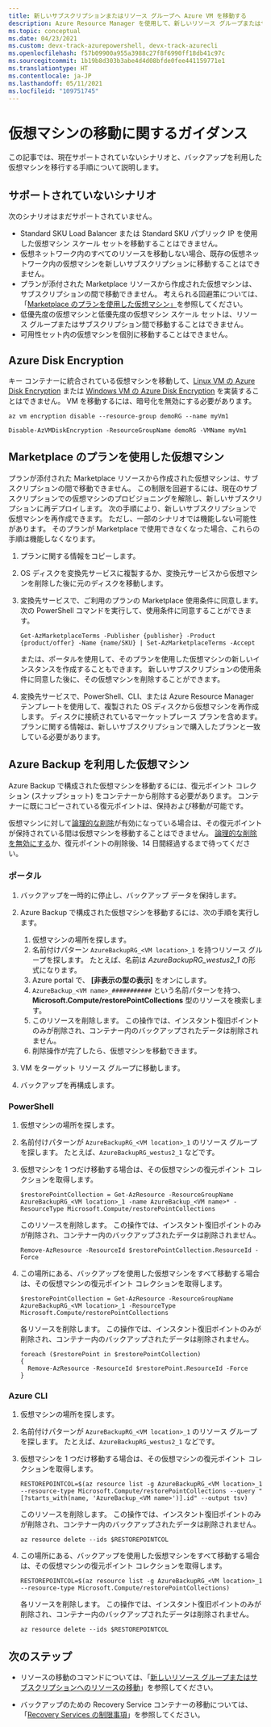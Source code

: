 ```yaml
---
title: 新しいサブスクリプションまたはリソース グループへ Azure VM を移動する
description: Azure Resource Manager を使用して、新しいリソース グループまたはサブスクリプションに仮想マシンを移動します。
ms.topic: conceptual
ms.date: 04/23/2021
ms.custom: devx-track-azurepowershell, devx-track-azurecli
ms.openlocfilehash: f57b09900a955a3988c27f8f6990ff18db41c97c
ms.sourcegitcommit: 1b19b8d303b3abe4d4d08bfde0fee441159771e1
ms.translationtype: HT
ms.contentlocale: ja-JP
ms.lasthandoff: 05/11/2021
ms.locfileid: "109751745"
---
```

# <a name="move-guidance-for-virtual-machines"></a>仮想マシンの移動に関するガイダンス

この記事では、現在サポートされていないシナリオと、バックアップを利用した仮想マシンを移行する手順について説明します。

## <a name="scenarios-not-supported"></a>サポートされていないシナリオ

次のシナリオはまだサポートされていません。

* Standard SKU Load Balancer または Standard SKU パブリック IP を使用した仮想マシン スケール セットを移動することはできません。
* 仮想ネットワーク内のすべてのリソースを移動しない場合、既存の仮想ネットワーク内の仮想マシンを新しいサブスクリプションに移動することはできません。
* プランが添付された Marketplace リソースから作成された仮想マシンは、サブスクリプションの間で移動できません。 考えられる回避策については、「[Marketplace のプランを使用した仮想マシン」](#virtual-machines-with-marketplace-plans)を参照してください。
* 低優先度の仮想マシンと低優先度の仮想マシン スケール セットは、リソース グループまたはサブスクリプション間で移動することはできません。
* 可用性セット内の仮想マシンを個別に移動することはできません。

## <a name="azure-disk-encryption"></a>Azure Disk Encryption

キー コンテナーに統合されている仮想マシンを移動して、[Linux VM の Azure Disk Encryption](../../../virtual-machines/linux/disk-encryption-overview.md) または [Windows VM の Azure Disk Encryption](../../../virtual-machines/windows/disk-encryption-overview.md) を実装することはできません。 VM を移動するには、暗号化を無効にする必要があります。

```azurecli-interactive
az vm encryption disable --resource-group demoRG --name myVm1
```

```azurepowershell-interactive
Disable-AzVMDiskEncryption -ResourceGroupName demoRG -VMName myVm1
```

## <a name="virtual-machines-with-marketplace-plans"></a>Marketplace のプランを使用した仮想マシン

プランが添付された Marketplace リソースから作成された仮想マシンは、サブスクリプションの間で移動できません。 この制限を回避するには、現在のサブスクリプションでの仮想マシンのプロビジョニングを解除し、新しいサブスクリプションに再デプロイします。 次の手順により、新しいサブスクリプションで仮想マシンを再作成できます。 ただし、一部のシナリオでは機能しない可能性があります。 そのプランが Marketplace で使用できなくなった場合、これらの手順は機能しなくなります。

1. プランに関する情報をコピーします。

1. OS ディスクを変換先サービスに複製するか、変換元サービスから仮想マシンを削除した後に元のディスクを移動します。

1. 変換先サービスで、ご利用のプランの Marketplace 使用条件に同意します。 次の PowerShell コマンドを実行して、使用条件に同意することができます。

   ```azurepowershell
   Get-AzMarketplaceTerms -Publisher {publisher} -Product {product/offer} -Name {name/SKU} | Set-AzMarketplaceTerms -Accept
   ```

   または、ポータルを使用して、そのプランを使用した仮想マシンの新しいインスタンスを作成することもできます。 新しいサブスクリプションの使用条件に同意した後に、その仮想マシンを削除することができます。

1. 変換先サービスで、PowerShell、CLI、または Azure Resource Manager テンプレートを使用して、複製された OS ディスクから仮想マシンを再作成します。 ディスクに接続されているマーケットプレース プランを含めます。 プランに関する情報は、新しいサブスクリプションで購入したプランと一致している必要があります。

## <a name="virtual-machines-with-azure-backup"></a>Azure Backup を利用した仮想マシン

Azure Backup で構成された仮想マシンを移動するには、復元ポイント コレクション (スナップショット) をコンテナーから削除する必要があります。 コンテナーに既にコピーされている復元ポイントは、保持および移動が可能です。

仮想マシンに対して[論理的な削除](../../../backup/soft-delete-virtual-machines.md)が有効になっている場合は、その復元ポイントが保持されている間は仮想マシンを移動することはできません。 [論理的な削除を無効にする](../../../backup/backup-azure-security-feature-cloud.md#enabling-and-disabling-soft-delete)か、復元ポイントの削除後、14 日間経過するまで待ってください。

### <a name="portal"></a>ポータル

1. バックアップを一時的に停止し、バックアップ データを保持します。
2. Azure Backup で構成された仮想マシンを移動するには、次の手順を実行します。

   1. 仮想マシンの場所を探します。
   2. 名前付けパターン `AzureBackupRG_<VM location>_1` を持つリソース グループを探します。 たとえば、名前は *AzureBackupRG_westus2_1* の形式になります。
   3. Azure portal で、 **[非表示の型の表示]** をオンにします。
   4. `AzureBackup_<VM name>_###########` という名前パターンを持つ、**Microsoft.Compute/restorePointCollections** 型のリソースを検索します。
   5. このリソースを削除します。 この操作では、インスタント復旧ポイントのみが削除され、コンテナー内のバックアップされたデータは削除されません。
   6. 削除操作が完了したら、仮想マシンを移動できます。

3. VM をターゲット リソース グループに移動します。
4. バックアップを再構成します。

### <a name="powershell"></a>PowerShell

1. 仮想マシンの場所を探します。

1. 名前付けパターンが `AzureBackupRG_<VM location>_1` のリソース グループを探します。 たとえば、`AzureBackupRG_westus2_1` などです。

1. 仮想マシンを 1 つだけ移動する場合は、その仮想マシンの復元ポイント コレクションを取得します。

   ```azurepowershell-interactive
   $restorePointCollection = Get-AzResource -ResourceGroupName AzureBackupRG_<VM location>_1 -name AzureBackup_<VM name>* -ResourceType Microsoft.Compute/restorePointCollections
   ```

   このリソースを削除します。 この操作では、インスタント復旧ポイントのみが削除され、コンテナー内のバックアップされたデータは削除されません。

   ```azurepowershell-interactive
   Remove-AzResource -ResourceId $restorePointCollection.ResourceId -Force
   ```

1. この場所にある、バックアップを使用した仮想マシンをすべて移動する場合は、その仮想マシンの復元ポイント コレクションを取得します。

   ```azurepowershell-interactive
   $restorePointCollection = Get-AzResource -ResourceGroupName AzureBackupRG_<VM location>_1 -ResourceType Microsoft.Compute/restorePointCollections
   ```

   各リソースを削除します。 この操作では、インスタント復旧ポイントのみが削除され、コンテナー内のバックアップされたデータは削除されません。

   ```azurepowershell-interactive
   foreach ($restorePoint in $restorePointCollection)
   {
     Remove-AzResource -ResourceId $restorePoint.ResourceId -Force
   }
   ```

### <a name="azure-cli"></a>Azure CLI

1. 仮想マシンの場所を探します。

1. 名前付けパターンが `AzureBackupRG_<VM location>_1` のリソース グループを探します。 たとえば、`AzureBackupRG_westus2_1` などです。

1. 仮想マシンを 1 つだけ移動する場合は、その仮想マシンの復元ポイント コレクションを取得します。

   ```azurecli-interactive
   RESTOREPOINTCOL=$(az resource list -g AzureBackupRG_<VM location>_1 --resource-type Microsoft.Compute/restorePointCollections --query "[?starts_with(name, 'AzureBackup_<VM name>')].id" --output tsv)
   ```

   このリソースを削除します。 この操作では、インスタント復旧ポイントのみが削除され、コンテナー内のバックアップされたデータは削除されません。

   ```azurecli-interactive
   az resource delete --ids $RESTOREPOINTCOL
   ```

1. この場所にある、バックアップを使用した仮想マシンをすべて移動する場合は、その仮想マシンの復元ポイント コレクションを取得します。

   ```azurecli-interactive
   RESTOREPOINTCOL=$(az resource list -g AzureBackupRG_<VM location>_1 --resource-type Microsoft.Compute/restorePointCollections)
   ```

   各リソースを削除します。 この操作では、インスタント復旧ポイントのみが削除され、コンテナー内のバックアップされたデータは削除されません。

   ```azurecli-interactive
   az resource delete --ids $RESTOREPOINTCOL
   ```

## <a name="next-steps"></a>次のステップ

* リソースの移動のコマンドについては、「[新しいリソース グループまたはサブスクリプションへのリソースの移動](../move-resource-group-and-subscription.md)」を参照してください。

* バックアップのための Recovery Service コンテナーの移動については、「[Recovery Services の制限事項](../../../backup/backup-azure-move-recovery-services-vault.md?toc=/azure/azure-resource-manager/toc.json)」を参照してください。
